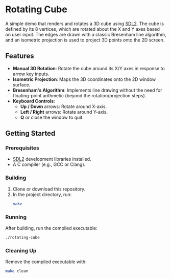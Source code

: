 # Rotating Cube

A simple demo that renders and rotates a 3D cube using [SDL2](https://www.libsdl.org). The cube is defined by its 8 vertices, which are rotated about the X and Y axes based on user input. The edges are drawn with a classic Bresenham line algorithm, and an isometric projection is used to project 3D points onto the 2D screen.

## Features
- **Manual 3D Rotation**: Rotate the cube around its X/Y axes in response to arrow key inputs.
- **Isometric Projection**: Maps the 3D coordinates onto the 2D window surface.
- **Bresenham's Algorithm**: Implements line drawing without the need for floating-point arithmetic (beyond the rotation/projection steps).
- **Keyboard Controls**:
  - **Up / Down** arrows: Rotate around X-axis.
  - **Left / Right** arrows: Rotate around Y-axis.
  - **Q** or close the window to quit.

## Getting Started

### Prerequisites
- [SDL2](https://www.libsdl.org) development libraries installed.
- A C compiler (e.g., GCC or Clang).

### Building
1. Clone or download this repository.
2. In the project directory, run:
   ```bash
   make
   ```

### Running
After building, run the compiled executable:
```bash
./rotating-cube
```

### Cleaning Up
Remove the compiled executable with:
```bash
make clean
```
